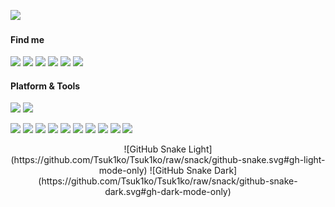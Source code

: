 ![](https://count.getloli.com/get/@m0rml1n?theme=moebooru-h)

#### Find me
[![](https://img.shields.io/badge/-Twitter-1DA1F2?style=flat-square&logo=twitter&logoColor=white)](https://twitter.com/)
[![](https://img.shields.io/badge/Weibo-E6162D?style=flat-square&logo=sina-weibo&logoColor=white)](https://weibo.com/)
[![](https://img.shields.io/badge/-Blog-21759B?style=flat-square&logo=wordpress&logoColor=white)](https://nai.si)
[![](https://img.shields.io/badge/-Email-D14836?style=flat-square&logo=gmail&logoColor=white)](mailto:m0rm@qq.com)
[![](https://img.shields.io/badge/QQ-faaf08?style=flat-square&logo=tencent-qq&logoColor=000000)](http://wpa.qq.com/msgrd?v=3&uin=10001&site=qq&menu=yes)
![](https://img.shields.io/badge/lovesnad-07C160?style=flat-square&logo=wechat&logoColor=white)



#### Platform & Tools
[![](https://img.shields.io/badge/Windows-10-2376bc?style=flat-square&logo=windows&logoColor=ffffff)](https://www.microsoft.com/windows/get-windows-10)
[![](https://img.shields.io/badge/IDE-Visual%20Studio%20Code-blue?style=flat-square&logo=visual-studio-code&logoColor=ffffff)](https://code.visualstudio.com/)

[![](https://img.shields.io/badge/-Sass-cc6699?style=flat-square&logo=sass&logoColor=white)](https://sass-lang.com/)
[![](https://img.shields.io/badge/-HTML5-E34F26?style=flat-square&logo=html5&logoColor=white)](https://html.spec.whatwg.org/)
[![](https://img.shields.io/badge/-JavaScript-f7e018?style=flat-square&logo=javascript&logoColor=white)](https://www.ecma-international.org/)
[![](https://img.shields.io/badge/-TypeScript-3178c6?style=flat-square&logo=typescript&logoColor=white)](https://www.typescriptlang.org/)
[![](https://img.shields.io/badge/-Git-f05032?style=flat-square&logo=git&logoColor=white)](https://git-scm.com/)
[![](https://img.shields.io/badge/-Vue.js-4fc08d?style=flat-square&logo=vue.js&logoColor=ffffff)](https://vuejs.org/)
[![](https://img.shields.io/badge/-Node.js-43853d?style=flat-square&logo=node.js&logoColor=ffffff)](https://nodejs.org/)
[![](https://img.shields.io/badge/-Nuxt.js-00C58E?style=flat-square&logo=nuxt.js&logoColor=white)](https://nuxtjs.org/)
[![](https://img.shields.io/badge/-MongoDB-47A248?style=flat-square&logo=mongodb&logoColor=white)](https://www.mongodb.com/)
[![](https://img.shields.io/badge/-Express.js-f7f7f7?style=flat-square)](https://expressjs.com/)

<div align="center">
![GitHub Snake Light](https://github.com/Tsuk1ko/Tsuk1ko/raw/snack/github-snake.svg#gh-light-mode-only)
![GitHub Snake Dark](https://github.com/Tsuk1ko/Tsuk1ko/raw/snack/github-snake-dark.svg#gh-dark-mode-only)
</div>
